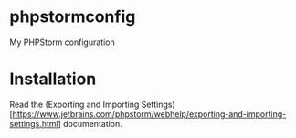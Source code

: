 phpstormconfig
==============

My PHPStorm configuration

# Installation
Read the (Exporting and Importing Settings)[https://www.jetbrains.com/phpstorm/webhelp/exporting-and-importing-settings.html] documentation.
